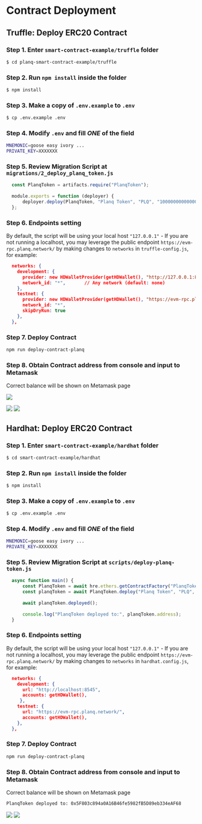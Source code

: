 # Contract Deployment

## Truffle: Deploy ERC20 Contract

### Step 1. Enter `smart-contract-example/truffle` folder

```bash
$ cd planq-smart-contract-example/truffle
```

### Step 2. Run `npm install` inside the folder

```bash
$ npm install
```

### Step 3. Make a copy of `.env.example` to `.env`

```bash
$ cp .env.example .env
```

### Step 4. Modify `.env` and fill _ONE_ of the field

```bash
MNEMONIC=goose easy ivory ...
PRIVATE_KEY=XXXXXXX
```

### Step 5. Review Migration Script at `migrations/2_deploy_planq_token.js`

```javascript
  const PlanqToken = artifacts.require("PlanqToken");
  
  module.exports = function (deployer) {
      deployer.deploy(PlanqToken, "Planq Token", "PLQ", "1000000000000000000000000");
  };
```

### Step 6. Endpoints setting

By default, the script will be using your local host `"127.0.0.1"` - If you are not running a localhost, you may leverage the public endpoint `https://evm-rpc.planq.network/` by making changes to `networks` in `truffle-config.js`, for example:

```json
  networks: {
    development: {
      provider: new HDWalletProvider(getHDWallet(), "http://127.0.0.1:8545"), // TODO
      network_id: "*",       // Any network (default: none)
    },
    testnet: {
      provider: new HDWalletProvider(getHDWallet(), "https://evm-rpc.planq.network/"), // TODO
      network_id: "*",
      skipDryRun: true
    },
  },
```

### Step 7. Deploy Contract

```bash
npm run deploy-contract-planq
```

### Step 8. Obtain Contract address from console and input to Metamask

Correct balance will be shown on Metamask page

![](../../.gitbook/assets/truffle\_deploy\_contract\_address.png)

![](../../.gitbook/assets/metamask\_add\_tokens.png) ![](../../.gitbook/assets/metamask\_add\_token\_success.png)

## Hardhat: Deploy ERC20 Contract

### Step 1. Enter `smart-contract-example/hardhat` folder

```bash
$ cd smart-contract-example/hardhat
```

### Step 2. Run `npm install` inside the folder

```bash
$ npm install
```

### Step 3. Make a copy of `.env.example` to `.env`

```bash
$ cp .env.example .env
```

### Step 4. Modify `.env` and fill _ONE_ of the field

```bash
MNEMONIC=goose easy ivory ...
PRIVATE_KEY=XXXXXXX
```

### Step 5. Review Migration Script at `scripts/deploy-planq-token.js`

```javascript
  async function main() {
      const PlanqToken = await hre.ethers.getContractFactory("PlanqToken");
      const planqToken = await PlanqToken.deploy("Planq Token", "PLQ", "1000000000000000000000000");
  
      await planqToken.deployed();
  
      console.log("PlanqToken deployed to:", planqToken.address);
  }
```

### Step 6. Endpoints setting

By default, the script will be using your local host `"127.0.0.1"` - If you are not running a localhost, you may leverage the public endpoint `https://evm-rpc.planq.network/` by making changes to `networks` in `hardhat.config.js`, for example:

```json
  networks: {
    development: {
      url: "http://localhost:8545",
      accounts: getHDWallet(),
     },
    testnet: {
      url: "https://evm-rpc.planq.network/",
      accounts: getHDWallet(),
    },
  },
```

### Step 7. Deploy Contract

```bash
npm run deploy-contract-planq
```

### Step 8. Obtain Contract address from console and input to Metamask

Correct balance will be shown on Metamask page

```bash
PlanqToken deployed to: 0x5F803c894a0A16B46fe5982fB5D89eb334eAF68
```

![](../../.gitbook/assets/metamask\_add\_tokens.png) ![](../../.gitbook/assets/metamask\_add\_token\_success.png)
